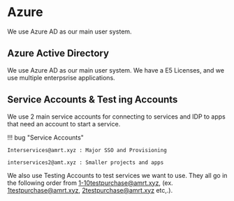 # Azure
We use Azure AD as our main user system. 

## Azure Active Directory
We use Azure AD as our main user system. We have a E5 Licenses, and we use multiple enterpsrise applications.

## Service Accounts & Test ing Accounts
We use 2 main service accounts for connecting to services and IDP to apps that need an account to start a service.

!!! bug "Service Accounts"

    Interservices@amrt.xyz : Major SSO and Provisioning

    interservices2@amt.xyz : Smaller projects and apps


We also use Testing Accounts to test services we want to use. They all go in the following order from 1-10testpurchase@amrt.xyz, (ex. 1testpurchase@amrt.xyz, 2testpurchase@amrt.xyz etc,.).